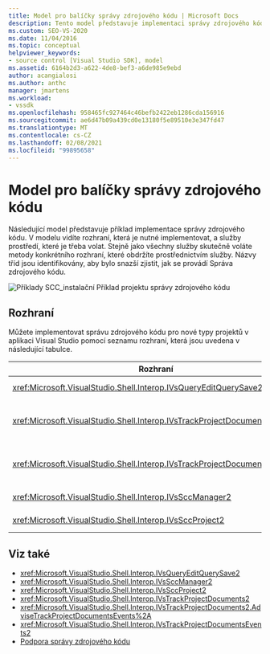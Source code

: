```yaml
---
title: Model pro balíčky správy zdrojového kódu | Microsoft Docs
description: Tento model představuje implementaci správy zdrojového kódu. Článek ukazuje názvy tříd, aby bylo snazší zjistit, jak se provádí Správa zdrojového kódu.
ms.custom: SEO-VS-2020
ms.date: 11/04/2016
ms.topic: conceptual
helpviewer_keywords:
- source control [Visual Studio SDK], model
ms.assetid: 6164b2d3-a622-4de8-bef3-a6de985e9ebd
author: acangialosi
ms.author: anthc
manager: jmartens
ms.workload:
- vssdk
ms.openlocfilehash: 958465fc927464c46befb2422eb1286cda156916
ms.sourcegitcommit: ae6d47b09a439cd0e13180f5e89510e3e347fd47
ms.translationtype: MT
ms.contentlocale: cs-CZ
ms.lasthandoff: 02/08/2021
ms.locfileid: "99895658"
---
```

# <a name="model-for-source-control-packages"></a>Model pro balíčky správy zdrojového kódu
Následující model představuje příklad implementace správy zdrojového kódu. V modelu vidíte rozhraní, která je nutné implementovat, a služby prostředí, které je třeba volat. Stejně jako všechny služby skutečně voláte metody konkrétního rozhraní, které obdržíte prostřednictvím služby. Názvy tříd jsou identifikovány, aby bylo snazší zjistit, jak se provádí Správa zdrojového kódu.

 ![Příklady SCC&#95;instalační](../../extensibility/internals/media/scc_tup.gif "SCC_TUP") Příklad projektu správy zdrojového kódu

## <a name="interfaces"></a>Rozhraní
 Můžete implementovat správu zdrojového kódu pro nové typy projektů v aplikaci Visual Studio pomocí seznamu rozhraní, která jsou uvedena v následující tabulce.

|Rozhraní|Použití|
|---------------|---------|
|<xref:Microsoft.VisualStudio.Shell.Interop.IVsQueryEditQuerySave2>|Volá se projekty a editory před uložením nebo změnou (nezměněného) souborů. K tomuto rozhraní se používá <xref:Microsoft.VisualStudio.Shell.Interop.SVsQueryEditQuerySave> služba.|
|<xref:Microsoft.VisualStudio.Shell.Interop.IVsTrackProjectDocuments2>|Voláno projekty k vyžádání oprávnění k přidání, odebrání nebo přejmenování souboru nebo adresáře. Toto rozhraní je také voláno projekty k informování prostředí, když je dokončena schválená akce přidání, odebrání nebo přejmenování. Je k ní přistupovaná pomocí <xref:Microsoft.VisualStudio.Shell.Interop.SVsTrackProjectDocuments> služby.|
|<xref:Microsoft.VisualStudio.Shell.Interop.IVsTrackProjectDocumentsEvents2>|Implementováno libovolnou entitou, která se zaregistruje na oznámení, když projekty přidají, přejmenují nebo odeberou soubor nebo adresář. Chcete-li se zaregistrovat k oznámení události, zavolejte <xref:Microsoft.VisualStudio.Shell.Interop.IVsTrackProjectDocuments2.AdviseTrackProjectDocumentsEvents%2A> .|
|<xref:Microsoft.VisualStudio.Shell.Interop.IVsSccManager2>|Volá se projekty k registraci do balíčku správy zdrojového kódu a k získání informací o stavu správy zdrojového kódu. K tomuto rozhraní se používá <xref:Microsoft.VisualStudio.Shell.Interop.SVsSccManager> služba.|
|<xref:Microsoft.VisualStudio.Shell.Interop.IVsSccProject2>|Implementováno projektem pro reakci na požadavky na správu zdrojového kódu pro informace o souborech a k získání nastavení správy zdrojového kódu, které jsou požadovány pro soubor projektu.|

## <a name="see-also"></a>Viz také
- <xref:Microsoft.VisualStudio.Shell.Interop.IVsQueryEditQuerySave2>
- <xref:Microsoft.VisualStudio.Shell.Interop.IVsSccManager2>
- <xref:Microsoft.VisualStudio.Shell.Interop.IVsSccProject2>
- <xref:Microsoft.VisualStudio.Shell.Interop.IVsTrackProjectDocuments2>
- <xref:Microsoft.VisualStudio.Shell.Interop.IVsTrackProjectDocuments2.AdviseTrackProjectDocumentsEvents%2A>
- <xref:Microsoft.VisualStudio.Shell.Interop.IVsTrackProjectDocumentsEvents2>
- [Podpora správy zdrojového kódu](../../extensibility/internals/supporting-source-control.md)
